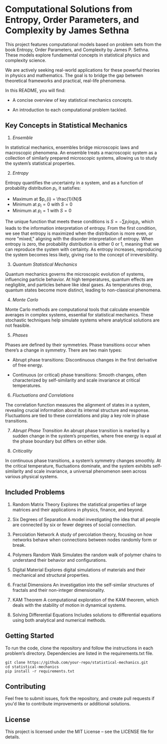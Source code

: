 # Computational Solutions from Entropy, Order Parameters, and Complexity by James Sethna

This project features computational models based on problem sets from the book Entropy, Order Parameters, and Complexity by James P. Sethna. These models explore fundamental concepts in statistical physics and complexity science.

We are actively seeking real-world applications for these powerful theories in physics and mathematics. The goal is to bridge the gap between theoretical frameworks and practical, real-life phenomena.

In this README, you will find:
- A concise overview of key statistical mechanics concepts.

- An introduction to each computational problem tackled.



## Key Concepts in Statistical Mechanics

1. *Ensemble*

In statistical mechanics, ensembles bridge microscopic laws and macroscopic phenomena. An ensemble treats a macroscopic system as a collection of similarly prepared microscopic systems, allowing us to study the system’s statistical properties.

2. *Entropy*

Entropy quantifies the uncertainty in a system, and as a function of probability distribution $p_{i}$, it satisfies:

- Maximum at $p_{i} = \frac{1}{N}$
- Minimum at $p_{i} = 0$ with $S = 0$
- Minimum at $p_{i} = 1$ with $S = 0$

The unique function that meets these conditions is $S = -\sum p_{i} \log{p_{i}}$, which leads to the information interpretation of entropy. From the first condition, we see that entropy is maximized when the distribution is more even, or more "mixed," aligning with the disorder interpretation of entropy. When entropy is zero, the probability distribution is either $0$ or $1$, meaning that we can reproduce the system with certainty. As entropy increases, reproducing the system becomes less likely, giving rise to the concept of irreversibility.

3. *Quantum Statistical Mechanics*

Quantum mechanics governs the microscopic evolution of systems, influencing particle behavior. At high temperatures, quantum effects are negligible, and particles behave like ideal gases. As temperatures drop, quantum states become more distinct, leading to non-classical phenomena.

4. *Monte Carlo*

Monte Carlo methods are computational tools that calculate ensemble averages in complex systems, essential for statistical mechanics. These stochastic techniques help simulate systems where analytical solutions are not feasible.

5. *Phases*

Phases are defined by their symmetries. Phase transitions occur when there’s a change in symmetry. There are two main types:

-  Abrupt phase transitions: Discontinuous changes in the first derivative of free energy.

- Continuous (or critical) phase transitions: Smooth changes, often characterized by self-similarity and scale invariance at critical temperatures.

6. *Fluctuations and Correlations*

The correlation function measures the alignment of states in a system, revealing crucial information about its internal structure and response. Fluctuations are tied to these correlations and play a key role in phase transitions.

7. *Abrupt Phase Transition*
An abrupt phase transition is marked by a sudden change in the system’s properties, where free energy is equal at the phase boundary but differs on either side.

8. *Criticality*

In continuous phase transitions, a system’s symmetry changes smoothly. At the critical temperature, fluctuations dominate, and the system exhibits self-similarity and scale invariance, a universal phenomenon seen across various physical systems.

## Included Problems

1. Random Matrix Theory
Explores the statistical properties of large matrices and their applications in physics, finance, and beyond.

2. Six Degrees of Separation
A model investigating the idea that all people are connected by six or fewer degrees of social connection.

3. Percolation Network
A study of percolation theory, focusing on how networks behave when connections between nodes randomly form or break.

4. Polymers Random Walk
Simulates the random walk of polymer chains to understand their behavior and configurations.

5. Digital Material
Explores digital simulations of materials and their mechanical and structural properties.

6. Fractal Dimensions
An investigation into the self-similar structures of fractals and their non-integer dimensionality.

7. KAM Theorem
A computational exploration of the KAM theorem, which deals with the stability of motion in dynamical systems.

8. Solving Differential Equations
Includes solutions to differential equations using both analytical and numerical methods.

## Getting Started
To run the code, clone the repository and follow the instructions in each problem’s directory. Dependencies are listed in the requirements.txt file.

    git clone https://github.com/your-repo/statistical-mechanics.git
    cd statistical-mechanics
    pip install -r requirements.txt

## Contributing
Feel free to submit issues, fork the repository, and create pull requests if you'd like to contribute improvements or additional solutions.

## License
This project is licensed under the MIT License – see the LICENSE file for details.

